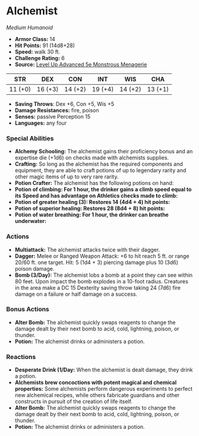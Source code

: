 # Alchemist

*Medium* *Humanoid*

- **Armor Class:** 14
- **Hit Points:** 91 (14d8+28)
- **Speed:** walk 30 ft.
- **Challenge Rating:** 6
- **Source:** [Level Up Advanced 5e Monstrous Menagerie](https://www.levelup5e.com)

| STR | DEX | CON | INT | WIS | CHA |
| --- | --- | --- | --- | --- | --- |
| 11 (+0) | 16 (+3) | 14 (+2) | 19 (+4) | 14 (+2) | 13 (+1) |

- **Saving Throws**: Dex +6, Con +5, Wis +5
- **Damage Resistances:** fire, poison
- **Senses:** passive Perception 15
- **Languages:** any four
### Special Abilities
- **Alchemy Schooling:** The alchemist gains their proficiency bonus and an expertise die (+1d6) on checks made with alchemists supplies.
- **Crafting:** So long as the alchemist has the required components and equipment, they are able to craft potions of up to legendary rarity and other magic items of up to very rare rarity.
- **Potion Crafter:** The alchemist has the following potions on hand:
- **Potion of climbing: For 1 hour, the drinker gains a climb speed equal to its Speed and has advantage on Athletics checks made to climb:** 
- **Potion of greater healing (3): Restores 14 (4d4 + 4) hit points:** 
- **Potion of superior healing: Restores 28 (8d4 + 8) hit points:** 
- **Potion of water breathing: For 1 hour, the drinker can breathe underwater:** 
### Actions
- **Multiattack:** The alchemist attacks twice with their dagger.
- **Dagger:** Melee or Ranged Weapon Attack: +6 to hit  reach 5 ft. or range 20/60 ft.  one target. Hit: 5 (1d4 + 3) piercing damage plus 10 (3d6) poison damage.
- **Bomb (3/Day):** The alchemist lobs a bomb at a point they can see within 80 feet. Upon impact  the bomb explodes in a 10-foot radius. Creatures in the area make a DC 15 Dexterity saving throw  taking 24 (7d6) fire damage on a failure or half damage on a success.
### Bonus Actions
- **Alter Bomb:** The alchemist quickly swaps reagents to change the damage dealt by their next bomb to acid, cold, lightning, poison, or thunder.
- **Potion:** The alchemist drinks or administers a potion.
### Reactions
- **Desperate Drink (1/Day:** When the alchemist is dealt damage, they drink a potion.
- **Alchemists brew concoctions with potent magical and chemical properties:** Some alchemists perform dangerous experiments to perfect new alchemical recipes, while others fabricate guardians and other constructs in pursuit of the creation of life itself.
- **Alter Bomb:** The alchemist quickly swaps reagents to change the damage dealt by their next bomb to acid, cold, lightning, poison, or thunder.
- **Potion:** The alchemist drinks or administers a potion.
